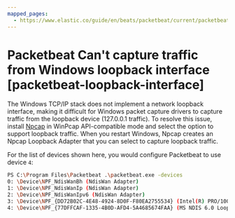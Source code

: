 ```yaml
---
mapped_pages:
  - https://www.elastic.co/guide/en/beats/packetbeat/current/packetbeat-loopback-interface.html
---
```


# Packetbeat Can't capture traffic from Windows loopback interface [packetbeat-loopback-interface]

The Windows TCP/IP stack does not implement a network loopback interface, making it difficult for Windows packet capture drivers to capture traffic from the loopback device (127.0.0.1 traffic). To resolve this issue, install [Npcap](https://nmap.org/npcap/) in WinPcap API-compatible mode and select the option to support loopback traffic. When you restart Windows, Npcap creates an Npcap Loopback Adapter that you can select to capture loopback traffic.

For the list of devices shown here, you would configure Packetbeat to use device `4`:

```sh
PS C:\Program Files\Packetbeat .\packetbeat.exe -devices
0: \Device\NPF_NdisWanBh (NdisWan Adapter)
1: \Device\NPF_NdisWanIp (NdisWan Adapter)
2: \Device\NPF_NdisWanIpv6 (NdisWan Adapter)
3: \Device\NPF_{DD72B02C-4E48-4924-8D0F-F80EA2755534} (Intel(R) PRO/1000 MT Desktop Adapter)
4: \Device\NPF_{77DFFCAF-1335-4B0D-AFD4-5A4685674FAA} (MS NDIS 6.0 LoopBack Driver)
```

